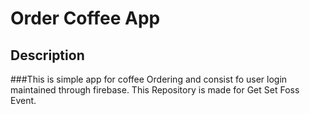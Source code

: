 # Order Coffee App

## Description

###This is simple app for coffee Ordering and consist fo user login maintained through firebase.
This Repository is made for Get Set Foss Event.

